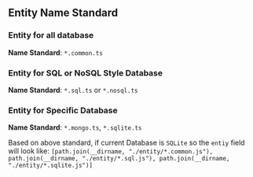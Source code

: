 ## Entity Name Standard
### Entity for all database
**Name Standard**: `*.common.ts`
### Entity for SQL or NoSQL Style Database
**Name Standard**: `*.sql.ts` or `*.nosql.ts`
### Entity for Specific Database 
**Name Standard**: `*.mongo.ts`, `*.sqlite.ts`

Based on above standard, if current Database is `SQLite` so the `entiy` field will look like: `[path.join(__dirname, "./entity/*.common.js"), path.join(__dirname, "./entity/*.sql.js"), path.join(__dirname, "./entity/*.sqlite.js")]`